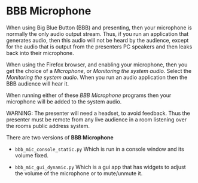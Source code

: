 # BBB Microphone

When using Big Blue Button (BBB) and presenting, then your microphone is 
normally the only audio output stream. Thus, if you run an application that 
generates audio, then this audio will not be heard by the audience, except for 
the audio that is output from the presenters PC speakers and then leaks back 
into their microphone.

When using the Firefox browser, and enabling your microphone, then you get 
the choice of a *Microphone*, or *Monitoring the system audio*. Select the
*Monitoring the system audio*. When you run an audio application then the BBB
audience will hear it.

When running either of these *BBB Microphone* programs then your microphone will be 
added to the system audio.

WARNING: The presenter will need a headset, to avoid feedback. Thus the 
presenter must be remote from any live audience in a room listening over the
rooms public address system.

There are two versions of **BBB Microphone**

* `bbb_mic_console_static.py` Which is run in a console window and its volume fixed.

* `bbb_mic_gui_dynamic.py` Which is a gui app that has widgets to adjust the volume of the microphone or to mute/unmute it.
